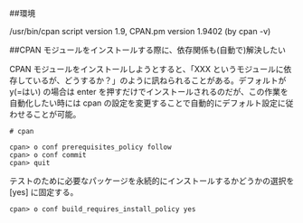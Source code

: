 ##環境

/usr/bin/cpan script version 1.9, CPAN.pm version 1.9402 (by cpan -v)

##CPAN モジュールをインストールする際に、依存関係も(自動で)解決したい

CPAN モジュールをインストールしようとすると、「XXX というモジュールに依存しているが、どうするか？」のように訊ねられることがある。デフォルトが y(=はい) の場合は enter を押すだけでインストールされるのだが、この作業を自動化したい時には cpan の設定を変更することで自動的にデフォルト設定に従わせることが可能。

```
# cpan

cpan> o conf prerequisites_policy follow
cpan> o conf commit
cpan> quit
```

テストのために必要なパッケージを永続的にインストールするかどうかの選択を [yes] に固定する。

```
cpan> o conf build_requires_install_policy yes
```

